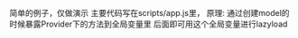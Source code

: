 简单的例子，仅做演示
主要代码写在scripts/app.js里，
    原理: 通过创建model的时候暴露Provider下的方法到全局变量里
         后面即可用这个全局变量进行lazyload